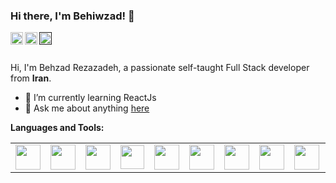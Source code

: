 ### Hi there, I'm Behiwzad! 👋
<a href="https://www.instagram.com/behiwzad/">
  <img align="left" alt="Behzad Rezazdeh | Instagram" width="20px" src="https://image.flaticon.com/icons/png/512/174/174855.png" />
</a>
<a href="https://twitter.com/Behzad18645550?s=09">
  <img align="left" alt="Behzad Rezazdeh | Twitter" width="20px" src="https://image.flaticon.com/icons/png/512/174/174876.png" />
</a>
<a href="">
  <img align="left" alt="Behzad Rezazdeh | CodeSandbox" width="20px" src="https://image.flaticon.com/icons/png/512/174/174857.png" />
</a>

<br />
<br />

Hi, I'm Behzad Rezazadeh, a passionate self-taught Full Stack developer from **Iran**.

- 🌱 I’m currently learning ReactJs
- 💬 Ask me about anything [here](https://github.com/Behiwzad/Behiwzad/issues)


**Languages and Tools:**  

   <table>
  <tr>
  <td><img height="40" width="40" src="https://img.icons8.com/color/48/000000/java-coffee-cup-logo--v1.png"></td>
  <td><img height="40" width="40" src="https://img.icons8.com/color/48/000000/spring-logo.png"></td>
  <td><img height="40" width="40" src="https://img.icons8.com/color/48/000000/mysql-logo.png"></td>
  <td><img height="38" width="38" src="https://www.vectorlogo.zone/logos/getpostman/getpostman-icon.svg"></td>
  <td><img height="40" width="40" src="https://img.icons8.com/color/48/000000/java-web-token.png"></td>
  <td><img height="40" width="40" src="https://img.icons8.com/color/48/000000/intellij-idea.png"></td>
  
  <td><img height="40" width="40" src="https://img.icons8.com/color/48/000000/html-5--v1.png"></td>
  <td><img height="40" width="40" src="https://img.icons8.com/color/48/000000/css3.png"></td>
  <td><img height="40" width="40" src="https://www.vectorlogo.zone/logos/tailwindcss/tailwindcss-icon.svg"></td>
  <td><img height="40" width="40" src="https://img.icons8.com/color/48/000000/javascript--v1.png"></td>
  <td><img height="40" width="40" src="https://img.icons8.com/color/48/000000/react-native.png"></td>
  <td><img height="40" width="40" src="https://img.icons8.com/color/48/000000/visual-studio-code-2019.png"></td>
    
  <td ><img height="40" width="40" src="https://img.icons8.com/color/48/000000/adobe-photoshop--v1.png"></td>
  <td><img height="40" width="40" src="https://img.icons8.com/color/48/000000/adobe-illustrator.png"></td>
  <td><img height="40" width="40" src="https://img.icons8.com/color/48/000000/adobe-xd--v1.png"></td>
  <td><img height="40" width="40" src="https://img.icons8.com/color/48/000000/figma.png"></td>
  <td><img height="35" width="35" src="https://cdn.worldvectorlogo.com/logos/invision-studio-3.svg"></td>
  <td><img height="40" width="40" src="https://cdn.worldvectorlogo.com/logos/zeplin.svg"></td>
  </tr>
</table>
